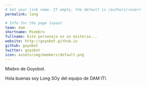```yaml
---
# Set your link name. If empty, the default is /authors/<user>
permalink: long

# Info for the page layout
team: dam
shortname: Miembro
fullname: Este personaje es un misterio...
website: http://goyobot.github.io
github: goyobot
twitter: goyobot
icon: assets/img/members/default.png
---
```


Miebro de Goyobot.
  
Hola buenas soy Long SOy del equipo de DAM IT!.

